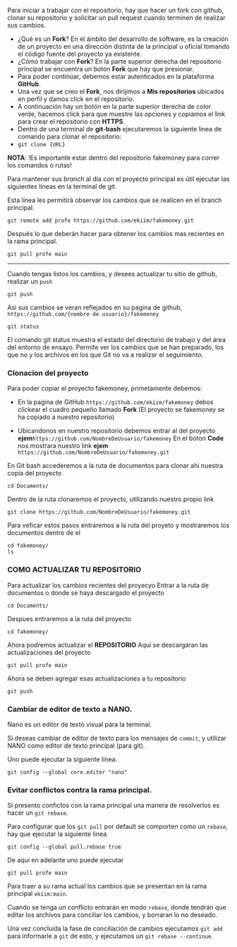 
Para iniciar a trabajar con el repositorio, hay que hacer un fork con github, clonar su repositorio y solicitar un pull request cuando terminen de realizar sus cambios.
  - ¿Qué es un **Fork**? En el ámbito del desarrollo de software, es la creación de un proyecto en una dirección distinta de la principal u oficial tomando el código fuente del proyecto ya existente.
  - ¿Cómo trabajar con **Fork**? En la parte superior derecha del repositorio principal se encuentra un botón **Fork** que hay que presionar.
  - Para poder continúar, debemos estar autenticados en la plataforma **GitHub**.
  - Una vez que se creo el **Fork**, nos dirijimos a **Mis repositorios** ubicados en perfil y damos click en el repositorio.
  - A continuación hay un botón en la parte superior derecha de color verde, hacemos click para que muestre las opciones y copiamos el link para crear el repositorio con **HTTPS**.
  - Dentro de una terminal de **git-bash** ejecutaremos la siguiente línea de comando para clonar el repositorio:
  - `git clone {URL}`


**NOTA**:
!Es importante estar dentro del repositorio fakemoney para correr los comandos o rutas!

Para mantener sus _branch_ al día con el proyecto principal es útil ejecutar las siguientes líneas en la terminal de git. 

Esta línea les permitirá observar los cambios que se realicen en el branch principal.
```
git remote add profe https://github.com/ekiim/fakemoney.git
```

Después lo que deberán hacer para obtener los cambios mas recientes en la rama principal.

```
git pull profe main
```

---

Cuando tengas listos los cambios, y desees actualizar tu sitio de github, realizar un `push`

```
git push
```

Asi sus cambios se veran reflejados en su pagina de github, `https://github.com/{nombre de usuario}/fakemoney`

```
git status
```
El comando git status muestra el estado del directorio de trabajo y del área del entorno de ensayo. Permite ver los cambios que se han preparado, los que no y los archivos en los que Git no va a realizar el seguimiento.

### Clonacion del proyecto

Para poder copiar el proyecto fakemoney, primetamente debemos:

  - En la pagina de GitHub `https://github.com/ekiim/fakemoney` debos clickear el cuadro pequeño llamado **Fork**
(El proyecto se fakemoney se ha copiado a nuestro repositorio)

  - Ubicandonos en nuestro repositorio debemos entrar al del proyecto **ejem**`https://github.com/NombreDeUsuario/fakemoney`
En el boton **Code** nos mostrara nuestro link **ejem** `https://github.com/NombreDeUsuario/fakemoney.git`

En Git bash accederemos a la ruta de documentos para clonar ahi nuestra copia del proyecto
```
cd Documents/
```
Dentro de la ruta clonaremos el proyecto, utilizando nuestro propio link
```
git clone https://github.com/NombreDeUsuario/fakemoney.git
```
Para veficar estos pasos entraremos a la ruta del proyeto y mostraremos los documentos dentro de el
```
cd fakemoney/
ls
```
### COMO ACTUALIZAR TU REPOSITORIO
Para actualizar los cambios recientes del proyecyo
Entrar a la ruta de documentos o donde se haya descargado el proyecto
````
cd Documents/
````
Despues entraremos a la ruta del proyecto
```
cd fakemoney/
```
Ahora podremos actualizar el **REPOSITORIO** Aqui se descargaran las actualizaciones del proyecto
```
git pull profe main
```
Ahora se deben agregar esas actualizaciones a tu repositorio
```
git push
```
### Cambiar de editor de texto a NANO.

Nano es un editor de texto visual para la terminal.

Si deseas cambiar de editor de texto para los mensajes de `commit`, y utilizar NANO como editor de texto principal (para git).

Uno puede ejecutar la siguiente linea.

```
git config --global core.editor "nano"
```

### Evitar conflictos contra la rama principal.

Si presento confictos con la rama principal una manera de resolverlos es hacer un `git rebase`.

Para configurar que los `git pull` por default se comporten como un `rebase`, hay que ejecutar la siguiente linea.

```
git config --global pull.rebase true
```

De aqui en adelante uno puede ejecutar 

```
git pull profe main
```

Para traer a su rama actual los cambios que se presentan en la rama principal `ekiim:main`.

Cuando se tenga un conflicto entrarán en modo `rebase`, donde tendrán que editar los archivos para conciliar los cambios, y borraran lo no deseado.

Una vez concluida la fase de conciliación de cambios ejecutamos `git add` para informarle a `git` de esto, y ejecutamos un `git rebase --continue`.



